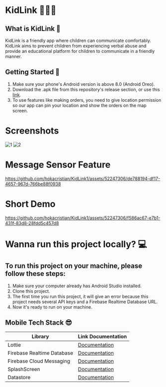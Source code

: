 # KidLink 👩‍👧‍👦

## What is KidLink 🤔

KidLink is a friendly app where children can communicate comfortably. KidLink aims to prevent children from experiencing verbal abuse and provide an educational platform for children to communicate in a friendly manner.

## Getting Started 📱

1. Make sure your phone's Android version is above 8.0 (Android Oreo).
2. Download the .apk file from this repository's release section, or use this [link](https://drive.google.com/file/d/1r74L_QqCmiQop3JyeTDgj4ZMeTFnuwPf/view).
3. To use features like making orders, you need to give location permission so our app can pin your location and show the orders on the map screen.

# Screenshots
![1](https://github.com/hokacristian/KidLink1/assets/52247306/2c1b4e8d-19da-427a-805b-ba4fe8fd3c40)
![2](https://github.com/hokacristian/KidLink1/assets/52247306/8b41777c-b837-4e6a-a42d-e0d3a46fe3b0)

# Message Sensor Feature
https://github.com/hokacristian/KidLink1/assets/52247306/de788194-df17-4657-967d-766be88f0938

# Short Demo
https://github.com/hokacristian/KidLink1/assets/52247306/f586ac67-e7b1-431f-83d8-28fdd5c457d8

# Wanna run this project locally? 💻

## To run this project on your machine, please follow these steps:

1. Make sure your computer already has Android Studio installed.
2. Clone this project.
3. The first time you run this project, it will give an error because this project needs several API keys and a Firebase Realtime Database URL.
4. Now it's ready to run on your machine.

## Mobile Tech Stack 😎

| Library                       | Link Documentation     |
|-------------------------------|------------------------|
| Lottie                        | [Documentation](https://airbnb.io/lottie/#/) |
| Firebase Realtime Database    | [Documentation](https://firebase.google.com/docs/database) |
| Firebase Cloud Messaging      | [Documentation](https://firebase.google.com/docs/cloud-messaging) |
| SplashScreen                  | [Documentation](https://developer.android.com/reference/androidx/core/splashscreen/package-summary) |
| Datastore                     | [Documentation](https://developer.android.com/topic/libraries/architecture/datastore) |

